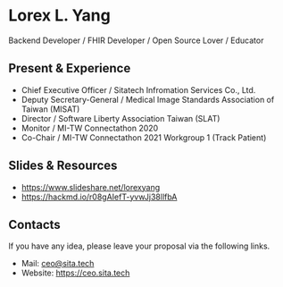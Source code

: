 # Lorex L. Yang

Backend Developer / FHIR Developer / Open Source Lover / Educator 

## Present & Experience
- Chief Executive Officer / Sitatech Infromation Services Co., Ltd.
- Deputy Secretary-General / Medical Image Standards Association of Taiwan (MISAT)
- Director / Software Liberty Association Taiwan (SLAT)
- Monitor / MI-TW Connectathon 2020
- Co-Chair / MI-TW Connectathon 2021 Workgroup 1 (Track Patient)

## Slides & Resources
- https://www.slideshare.net/lorexyang
- https://hackmd.io/r08gAIefT-yvwJj38llfbA

## Contacts
If you have any idea, please leave your proposal via the following links.
- Mail: ceo@sita.tech
- Website: https://ceo.sita.tech
